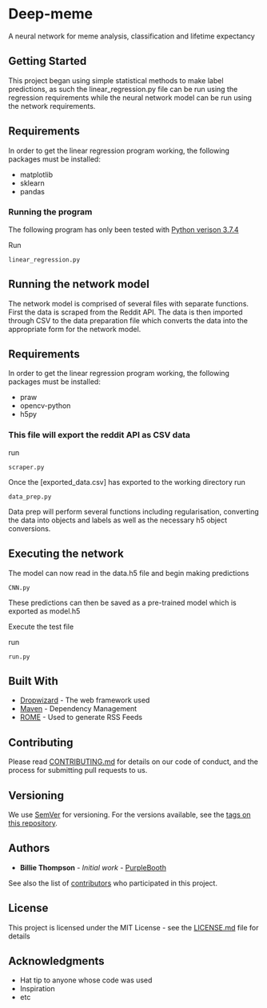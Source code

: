 # Deep-meme
A neural network for meme analysis, classification and lifetime expectancy 

## Getting Started

This project began using simple statistical methods to make label predictions, as such the linear_regression.py file can be run using the regression requirements while the neural network model can be run using the network requirements. 
## Requirements

In order to get the linear regression program working, the following packages must be installed:
  * matplotlib
  * sklearn
  * pandas


### Running the program

The following program has only been tested with [Python verison 3.7.4](https://www.python.org/downloads/release/python-374/) 

 Run 
```
linear_regression.py
```


## Running the network model

The network model is comprised of several files with separate functions. First the data is scraped from the Reddit API. The data is then imported through CSV to the data preparation file which converts the data into the appropriate form for the network model. 

## Requirements

In order to get the linear regression program working, the following packages must be installed:
  * praw
  * opencv-python
  * h5py


### This file will export the reddit API as CSV data

run
```
scraper.py
```
Once the [exported_data.csv] has exported to the working directory run
```
data_prep.py
```
Data prep will perform several functions including regularisation, converting the data into objects and labels as well as the necessary h5 object conversions.


## Executing the network 
The model can now read in the data.h5 file and begin making predictions 

```
CNN.py
```

These predictions can then be saved as a pre-trained model which is exported as model.h5 

Execute the test file

run

```
run.py
```

## Built With

* [Dropwizard](http://www.dropwizard.io/1.0.2/docs/) - The web framework used
* [Maven](https://maven.apache.org/) - Dependency Management
* [ROME](https://rometools.github.io/rome/) - Used to generate RSS Feeds

## Contributing

Please read [CONTRIBUTING.md](https://gist.github.com/PurpleBooth/b24679402957c63ec426) for details on our code of conduct, and the process for submitting pull requests to us.

## Versioning

We use [SemVer](http://semver.org/) for versioning. For the versions available, see the [tags on this repository](https://github.com/your/project/tags). 

## Authors

* **Billie Thompson** - *Initial work* - [PurpleBooth](https://github.com/PurpleBooth)

See also the list of [contributors](https://github.com/your/project/contributors) who participated in this project.

## License

This project is licensed under the MIT License - see the [LICENSE.md](LICENSE.md) file for details

## Acknowledgments

* Hat tip to anyone whose code was used
* Inspiration
* etc
